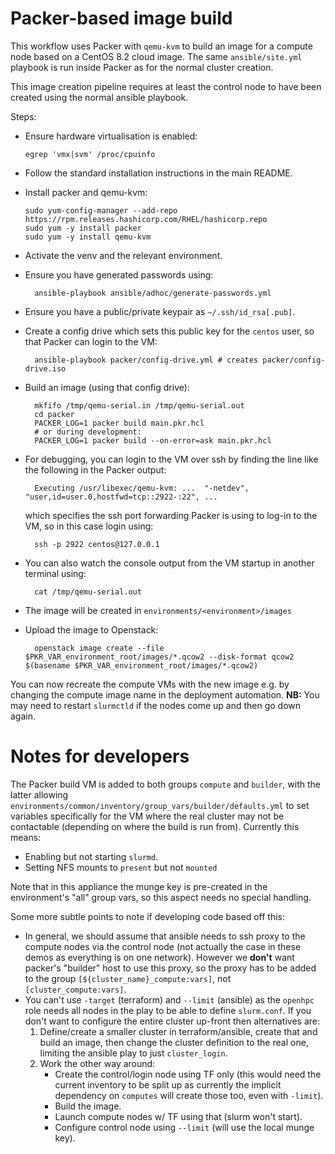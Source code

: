 # Packer-based image build

This workflow uses Packer with `qemu-kvm` to build an image for a compute node based on a CentOS 8.2 cloud image. The same `ansible/site.yml` playbook is run inside Packer as for the normal cluster creation.

This image creation pipeline requires at least the control node to have been created using the normal ansible playbook.

Steps:

- Ensure hardware virtualisation is enabled:

      egrep 'vmx|svm' /proc/cpuinfo

- Follow the standard installation instructions in the main README.

- Install packer and qemu-kvm:

      sudo yum-config-manager --add-repo https://rpm.releases.hashicorp.com/RHEL/hashicorp.repo
      sudo yum -y install packer
      sudo yum -y install qemu-kvm

- Activate the venv and the relevant environment.
- Ensure you have generated passwords using:

        ansible-playbook ansible/adhoc/generate-passwords.yml

- Ensure you have a public/private keypair as `~/.ssh/id_rsa[.pub]`.
- Create a config drive which sets this public key for the `centos` user, so that Packer can login to the VM:

        ansible-playbook packer/config-drive.yml # creates packer/config-drive.iso

- Build an image (using that config drive):

        mkfifo /tmp/qemu-serial.in /tmp/qemu-serial.out
        cd packer
        PACKER_LOG=1 packer build main.pkr.hcl
        # or during development:
        PACKER_LOG=1 packer build --on-error=ask main.pkr.hcl

- For debugging, you can login to the VM over ssh by finding the line like the following in the Packer output:

        Executing /usr/libexec/qemu-kvm: ...  "-netdev", "user,id=user.0,hostfwd=tcp::2922-:22", ... 

  which specifies the ssh port forwarding Packer is using to log-in to the VM, so in this case login using:

        ssh -p 2922 centos@127.0.0.1

- You can also watch the console output from the VM startup in another terminal using:

        cat /tmp/qemu-serial.out

- The image will be created in `environments/<environment>/images`

- Upload the image to Openstack:

        openstack image create --file $PKR_VAR_environment_root/images/*.qcow2 --disk-format qcow2 $(basename $PKR_VAR_environment_root/images/*.qcow2)

You can now recreate the compute VMs with the new image e.g. by changing the compute image name in the deployment automation.
**NB:** You may need to restart `slurmctld` if the nodes come up and then go down again.

# Notes for developers

The Packer build VM is added to both groups `compute` and `builder`, with the latter allowing `environments/common/inventory/group_vars/builder/defaults.yml` to set variables specifically 
for the VM where the real cluster may not be contactable (depending on where the build is run from). Currently this means:
- Enabling but not starting `slurmd`.
- Setting NFS mounts to `present` but not `mounted`

Note that in this appliance the munge key is pre-created in the environment's "all" group vars, so this aspect needs no special handling.

Some more subtle points to note if developing code based off this:
- In general, we should assume that ansible needs to ssh proxy to the compute nodes via the control node (not actually the case in these demos as everything is on one network). However we **don't** want packer's "builder" host to use this proxy, so the proxy has to be added to the group `[${cluster_name}_compute:vars]`, not `[cluster_compute:vars]`.
- You can't use `-target` (terraform) and `--limit` (ansible) as the `openhpc` role needs all nodes in the play to be able to define `slurm.conf`. If you don't want to configure the entire cluster up-front then alternatives are:
  1. Define/create a smaller cluster in terraform/ansible, create that and build an image, then change the cluster definition to the real one, limiting the ansible play to just `cluster_login`.
  2. Work the other way around:
        - Create the control/login node using TF only (this would need the current inventory to be split up as currently the implicit dependency on `computes` will create those too, even with `-limit`).
        - Build the image.
        - Launch compute nodes w/ TF using that (slurm won't start).
        - Configure control node using `--limit` (will use the local munge key).
